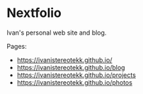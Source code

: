 # Nextfolio

Ivan's personal web site and blog.

Pages: 

- https://ivanistereotekk.github.io/
- https://ivanistereotekk.github.io/blog
- https://ivanistereotekk.github.io/projects
- https://ivanistereotekk.github.io/photos
